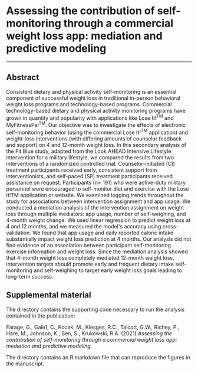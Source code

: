 # Assessing the contribution of self-monitoring through a commercial weight loss app: mediation and predictive modeling
---

## Abstract
Consistent dietary and physical activity self-monitoring is an essential component of successful weight loss in traditional in-person behavioral weight loss programs and technology-based programs. Commercial technology-based dietary and physical activity monitoring programs have grown in quantity and popularity with applications like Lose It!<sup>TM</sup> and MyFitnessPal<sup>TM</sup>. 
Our objective was to investigate the effects of electronic self-monitoring behavior (using the commercial Lose It!<sup>TM</sup> application) and weight-loss interventions (with differing amounts of counselor feedback and support) on 4 and 12-month weight loss.
 In this secondary analysis of the Fit Blue study, adapted from the Look AHEAD Intensive Lifestyle Intervention for a military lifestyle, we compared the results from two interventions of a randomized controlled trial. Counselor-initiated (CI) treatment participants received early, consistent support from interventionists, and self-paced (SP) treatment participants received assistance on request. Participants (n= 191) who were active-duty military personnel were encouraged to self-monitor diet and exercise with the Lose It!TM application or website. We examined logging trends throughout the study for associations between intervention assignment and app usage. We conducted a mediation analysis of the intervention assignment on weight loss through multiple mediators: app usage, number of self-weighing, and 4-month weight change. We used linear regression to predict weight loss at 4 and 12 months, and we measured the model's accuracy using cross-validation.
We found that app usage and daily reported caloric intake substantially impact weight loss prediction at 4 months. Our analysis did not find evidence of an association between participant self-monitoring exercise information and weight loss. Since the mediation analysis showed that 4-month weight loss completely mediated 12-month weight loss, intervention targets should promote early and frequent dietary intake self-monitoring and self-weighing to target early weight loss goals leading to long-term success.


## Supplemental material

The directory contains the supporting code necessary to run the analysis contained in the publication:

Farage, G., Gale1, C., Kocak, M., Klesges, R.C., Talcott, G.W., Richey, P., Hare, M., Johnson, K., Sen, S., Krukowski, R.A. (2021) *Assessing the contribution of self-monitoring through a commercial weight loss app: mediation and predictive modeling.*

The directory contains an R markdown file that can reproduce the figures in the manuscript.
